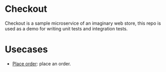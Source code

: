 # Checkout

Checkout is a sample microservice of an imaginary web store, this repo is used as a demo for writing unit tests and integration tests.

# Usecases

* [Place order](./docs/diagrams/place-order.md): place an order.